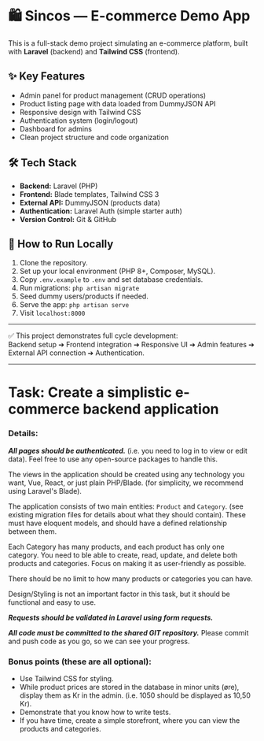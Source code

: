 # 🛍️ Sincos — E-commerce Demo App

This is a full-stack demo project simulating an e-commerce platform, built with **Laravel** (backend) and **Tailwind CSS** (frontend).

## ✨ Key Features
- Admin panel for product management (CRUD operations)
- Product listing page with data loaded from DummyJSON API
- Responsive design with Tailwind CSS
- Authentication system (login/logout)
- Dashboard for admins
- Clean project structure and code organization

## 🛠️ Tech Stack
- **Backend:** Laravel (PHP)
- **Frontend:** Blade templates, Tailwind CSS 3
- **External API:** DummyJSON (products data)
- **Authentication:** Laravel Auth (simple starter auth)
- **Version Control:** Git & GitHub

## 🚀 How to Run Locally
1. Clone the repository.
2. Set up your local environment (PHP 8+, Composer, MySQL).
3. Copy `.env.example` to `.env` and set database credentials.
4. Run migrations: `php artisan migrate`
5. Seed dummy users/products if needed.
6. Serve the app: `php artisan serve`
7. Visit `localhost:8000`

---

✅ This project demonstrates full cycle development:  
Backend setup ➔ Frontend integration ➔ Responsive UI ➔ Admin features ➔ External API connection ➔ Authentication.

---


# Task: Create a simplistic e-commerce backend application ##

### Details: ###

***All pages should be authenticated.*** (i.e. you need to log in to view or edit data).
Feel free to use any open-source packages to handle this.

The views in the application should be created using any technology you want, Vue, React, or just plain PHP/Blade. (for simplicity, we recommend using Laravel's Blade).

The application consists of two main entities: `Product` and `Category`. (see existing migration files for details about what they should contain).
These must have eloquent models, and should have a defined relationship between them.

Each Category has many products, and each product has only one category.
You need to ble able to create, read, update, and delete both products and categories.
Focus on making it as user-friendly as possible.

There should be no limit to how many products or categories you can have.

Design/Styling is not an important factor in this task, but it should be functional and easy to use.

***Requests should be validated in Laravel using form requests.***

***All code must be committed to the shared GIT repository.***
Please commit and push code as you go, so we can see your progress.

### Bonus points (these are all optional): ###

- Use Tailwind CSS for styling.
- While product prices are stored in the database in minor units (øre), display them as Kr in the admin.
  (i.e. 1050 should be displayed as 10,50 Kr).
- Demonstrate that you know how to write tests.
- If you have time, create a simple storefront, where you can view the products and categories.
